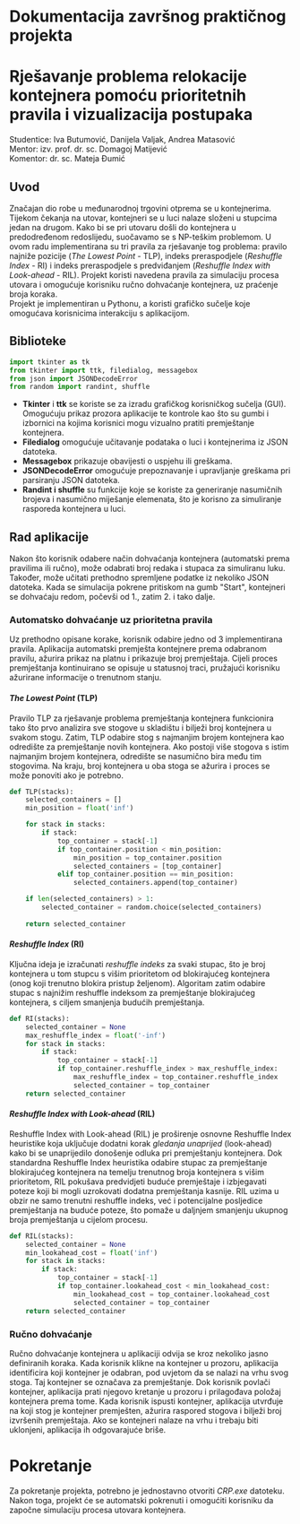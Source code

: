 # Dokumentacija završnog praktičnog projekta
# Rješavanje problema relokacije kontejnera pomoću prioritetnih pravila i vizualizacija postupaka
Studentice: Iva Butumović, Danijela Valjak, Andrea Matasović <br/>
Mentor: izv. prof. dr. sc. Domagoj Matijević <br/>
Komentor: dr. sc. Mateja Đumić <br/>

## Uvod
Značajan dio robe u međunarodnoj trgovini otprema se u kontejnerima. Tijekom čekanja na utovar, kontejneri se u luci nalaze složeni u stupcima jedan na drugom. Kako bi se pri utovaru došli do kontejnera u predodređenom redoslijedu, suočavamo se s NP-teškim problemom. U ovom radu implementirana su tri pravila za rješavanje tog problema: pravilo najniže pozicije (*The Lowest Point* - TLP), indeks preraspodjele (*Reshuffle Index* - RI) i indeks preraspodjele s predviđanjem (*Reshuffle Index with Look-ahead* - RIL). Projekt koristi navedena pravila za simulaciju procesa utovara i omogućuje korisniku ručno dohvaćanje kontejnera, uz praćenje broja koraka. <br/>
Projekt je implementiran u Pythonu, a koristi grafičko sučelje koje omogućava korisnicima interakciju s aplikacijom.

## Biblioteke
```python
import tkinter as tk
from tkinter import ttk, filedialog, messagebox
from json import JSONDecodeError
from random import randint, shuffle
```
* **Tkinter** i **ttk** se koriste se za izradu grafičkog korisničkog sučelja (GUI). Omogućuju prikaz prozora aplikacije te kontrole kao što su gumbi i izbornici na kojima korisnici mogu vizualno pratiti premještanje kontejnera.
* **Filedialog** omogućuje učitavanje podataka o luci i kontejnerima iz JSON datoteka.
* **Messagebox** prikazuje obavijesti o uspjehu ili greškama.
* **JSONDecodeError** omogućuje prepoznavanje i upravljanje greškama pri parsiranju JSON datoteka.
* **Randint i shuffle** su funkcije koje se koriste za generiranje nasumičnih brojeva i nasumično miješanje elemenata, što je korisno za simuliranje rasporeda kontejnera u luci.

## Rad aplikacije
Nakon što korisnik odabere način dohvaćanja kontejnera (automatski prema pravilima ili ručno), može odabrati broj redaka i stupaca za simuliranu luku. Također,  može učitati prethodno spremljene podatke iz nekoliko JSON datoteka. Kada se simulacija pokrene pritiskom na gumb "Start", kontejneri se dohvaćaju redom, počevši od 1., zatim 2. i tako dalje.

### Automatsko dohvaćanje uz prioritetna pravila
Uz prethodno opisane korake, korisnik odabire jedno od 3 implementirana pravila. Aplikacija automatski premješta kontejnere prema odabranom pravilu, ažurira prikaz na platnu i prikazuje broj premještaja. Cijeli proces premještanja kontinuirano se opisuje u statusnoj traci, pružajući korisniku ažurirane informacije o trenutnom stanju.

#### *The Lowest Point* (TLP)
Pravilo TLP za rješavanje problema premještanja kontejnera funkcionira tako što prvo analizira sve stogove u skladištu i bilježi broj kontejnera u svakom stogu. Zatim, TLP odabire stog s najmanjim brojem kontejnera kao odredište za premještanje novih kontejnera. Ako postoji više stogova s istim najmanjim brojem kontejnera, odredište se nasumično bira među tim stogovima. Na kraju, broj kontejnera u oba stoga se ažurira i proces se može ponoviti ako je potrebno.
```python
def TLP(stacks):
    selected_containers = []
    min_position = float('inf')

    for stack in stacks:
        if stack:
            top_container = stack[-1]
            if top_container.position < min_position:
                min_position = top_container.position
                selected_containers = [top_container]
            elif top_container.position == min_position:
                selected_containers.append(top_container)

    if len(selected_containers) > 1:
        selected_container = random.choice(selected_containers)
    
    return selected_container
```
#### *Reshuffle Index* (RI)
Ključna ideja je izračunati *reshuffle indeks* za svaki stupac, što je broj kontejnera u tom stupcu s višim prioritetom od blokirajućeg kontejnera (onog koji trenutno blokira pristup željenom). Algoritam zatim odabire stupac s najnižim reshuffle indeksom za premještanje blokirajućeg kontejnera, s ciljem smanjenja budućih premještanja. 
```python
def RI(stacks):
    selected_container = None
    max_reshuffle_index = float('-inf')
    for stack in stacks:
        if stack:
            top_container = stack[-1]
            if top_container.reshuffle_index > max_reshuffle_index:
                max_reshuffle_index = top_container.reshuffle_index
                selected_container = top_container
    return selected_container
```
#### *Reshuffle Index with Look-ahead* (RIL)
Reshuffle Index with Look-ahead (RIL) je proširenje osnovne Reshuffle Index heuristike koja uključuje dodatni korak *gledanja unaprijed* (look-ahead) kako bi se unaprijedilo donošenje odluka pri premještanju kontejnera. Dok standardna Reshuffle Index heuristika odabire stupac za premještanje blokirajućeg kontejnera na temelju trenutnog broja kontejnera s višim prioritetom, RIL pokušava predvidjeti buduće premještaje i izbjegavati poteze koji bi mogli uzrokovati dodatna premještanja kasnije.
RIL uzima u obzir ne samo trenutni reshuffle indeks, već i potencijalne posljedice premještanja na buduće poteze, što pomaže u daljnjem smanjenju ukupnog broja premještanja u cijelom procesu.
```python
def RIL(stacks):
    selected_container = None
    min_lookahead_cost = float('inf')
    for stack in stacks:
        if stack:
            top_container = stack[-1]
            if top_container.lookahead_cost < min_lookahead_cost:
                min_lookahead_cost = top_container.lookahead_cost
                selected_container = top_container
    return selected_container
```

### Ručno dohvaćanje
Ručno dohvaćanje kontejnera u aplikaciji odvija se kroz nekoliko jasno definiranih koraka. Kada korisnik klikne na kontejner u prozoru, aplikacija identificira koji kontejner je odabran, pod uvjetom da se nalazi na vrhu svog stoga. Taj kontejner se označava za premještanje. Dok korisnik povlači kontejner, aplikacija prati njegovo kretanje u prozoru i prilagođava položaj kontejnera prema tome. Kada korisnik ispusti kontejner, aplikacija utvrđuje na koji stog je kontejner premješten, ažurira raspored stogova i bilježi broj izvršenih premještaja. Ako se kontejneri nalaze na vrhu i trebaju biti uklonjeni, aplikacija ih odgovarajuće briše.
# Pokretanje
Za pokretanje projekta, potrebno je jednostavno otvoriti *CRP.exe* datoteku. Nakon toga, projekt će se automatski pokrenuti i omogućiti korisniku da započne simulaciju procesa utovara kontejnera.
